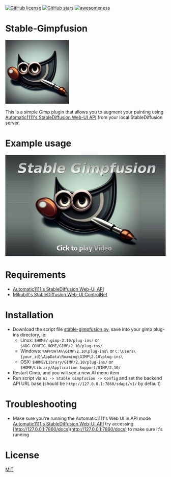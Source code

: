 [![GitHub license](https://img.shields.io/github/license/ArtBIT/stable-gimpfusion.svg)](https://github.com/ArtBIT/stable-gimpfusion) [![GitHub stars](https://img.shields.io/github/stars/ArtBIT/stable-gimpfusion.svg)](https://github.com/ArtBIT/stable-gimpfusion)  [![awesomeness](https://img.shields.io/badge/awesomeness-maximum-red.svg)](https://github.com/ArtBIT/stable-gimpfusion)

# Stable-Gimpfusion 

<img src="https://raw.githubusercontent.com/ArtBIT/stable-gimpfusion/master/assets/icon.png" width="200" />

This is a simple Gimp plugin that allows you to augment your painting using [Automatic1111's StableDiffusion Web-UI API](https://github.com/AUTOMATIC1111/stable-diffusion-webui/wiki/API) from your local StableDiffusion server.

# Example usage

[![Stable Gimpfusion Demo](https://raw.githubusercontent.com/ArtBIT/stable-gimpfusion/17ef144117ed1c914d996592f1a348798c24bc85/assets/gimpfusion-posterframe.png)](https://www.youtube.com/watch?v=4IuIKe1sEFY)


# Requirements
 - [Automatic1111's StableDiffusion Web-UI API](https://github.com/AUTOMATIC1111/stable-diffusion-webui#installation-and-running)
 - [Mikubill's StableDiffusion Web-UI ControlNet](https://github.com/Mikubill/sd-webui-controlnet)

# Installation
 - Download the script file [stable-gimpfusion.py](https://raw.githubusercontent.com/ArtBIT/stable-gimpfusion/main/stable-gimpfusion.py), 
 save into your gimp plug-ins directory, ie: 
   - Linux: `$HOME/.gimp-2.10/plug-ins/` or `$XDG_CONFIG_HOME/GIMP/2.10/plug-ins/`
   - Windows: `%APPDATA%\GIMP\2.10\plug-ins\` or `C:\Users\{your_id}\AppData\Roaming\GIMP\2.10\plug-ins\`
   - OSX: `$HOME/Library/GIMP/2.10/plug-ins/` or `$HOME/Library/Application Support/GIMP/2.10/`
 - Restart Gimp, and you will see a new AI menu item
 - Run script via `AI -> Stable Gimpfusion -> Config` and set the backend API URL base (should be `http://127.0.0.1:7860/sdapi/v1/` by default)

# Troubleshooting
 - Make sure you're running the Automatic1111's Web UI in API mode [Automatic1111's StableDiffusion Web-UI API](https://github.com/AUTOMATIC1111/stable-diffusion-webui/wiki/API) try accessing [http://127.0.0.1:7860/docs](http://127.0.0.1:7860/docs) to make sure it's running

# License
[MIT](LICENSE.md)
